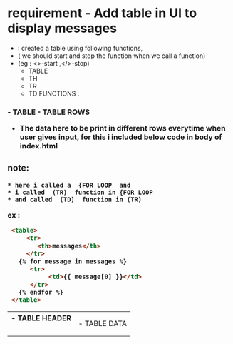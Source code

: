 # requirement - Add table in UI to display messages
* i created a table using following functions,
* ( we should start and stop the function when we call a function)
* (eg : <>-start ,</>-stop)
    * TABLE 
    * TH 
    * TR
    * TD 
FUNCTIONS : 
### <TABLE>- TABLE   <TH>- TABLE HEADER

### <TD> - TABLE DATA  <TR> - TABLE ROWS 


* The data here to be print in different rows everytime when user gives input, for this i included below code in body of index.html


### note:
    * here i called a  {FOR LOOP  and
    * i called  (TR)  function in {FOR LOOP
    * and called  (TD)  function in (TR)
  
ex :
```html
 <table>
     <tr>
        <th>messages</th>
     </tr>
   {% for message in messages %}
      <tr>
           <td>{{ message[0] }}</td>
      </tr>
   {% endfor %}
 </table>
```